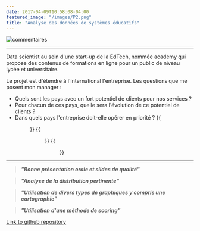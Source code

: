 ```yaml
---
date: 2017-04-09T10:58:08-04:00
featured_image: "/images/P2.png"
title: "Analyse des données de systèmes éducatifs"
---
```

![commentaires](/images/CompetencesP1.PNG "commentaires")

---

Data scientist au sein d'une start-up de la EdTech, nommée academy qui propose des contenus de formations en ligne pour un public de niveau lycée et universitaire.

Le projet est d'étendre à l'international l'entreprise.
Les questions que me posent mon manager :
- Quels sont les pays avec un fort potentiel de clients pour nos services ?
- Pour chacun de ces pays, quelle sera l'évolution de ce potentiel de clients ?
- Dans quels pays l'entreprise doit-elle opérer en priorité ?
{{<figure src="/images/Indicateur.png">}}
{{<figure src="/images/accesnet.png">}}
{{<figure src="/images/red.png">}}

---

>***"Bonne présentation orale et slides de qualité"***

>***"Analyse de la distribution pertinente"***

>***"Utilisation de divers types de graphiques y compris une cartographie"***

>***"Utilisation d'une méthode de scoring"***


[Link to github repository](https://github.com/Hajoura91coding/Projet_1)
